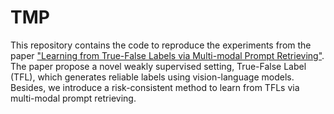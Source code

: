 # TMP

This repository contains the code to reproduce the experiments from the paper ["Learning from True-False Labels via Multi-modal Prompt Retrieving"](https://arxiv.org/abs/2405.15228). The paper propose a novel weakly supervised setting, True-False Label (TFL), which generates reliable labels using vision-language models. Besides, we introduce a risk-consistent method to learn from TFLs via multi-modal prompt retrieving.

